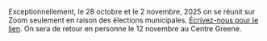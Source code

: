 Exceptionnellement, le 28 octobre et le 2 novembre, 2025 on se réunit sur Zoom seulement en raison des élections municipales. [Écrivez-nous pour le lien](/contact-fr). On sera de retour en personne le 12 novembre au Centre Greene.
